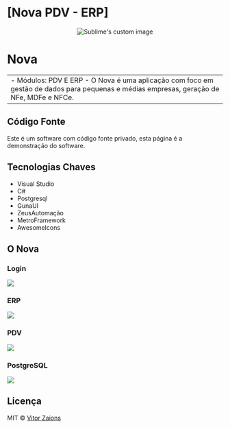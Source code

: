 # [Nova PDV - ERP]
<p align="center">
  <img src="https://i.imgur.com/B9RMiVb.png" alt="Sublime's custom image"/>
</p>

# Nova
<table>
<tr>
<td>
- Módulos: PDV E ERP
- O Nova é uma aplicação com foco em gestão de dados para pequenas e médias empresas, geração de NFe, MDFe e NFCe. 
</td>
</tr>
</table>


## Código Fonte
Este é um software com código fonte privado, esta página é a demonstração do software.

## Tecnologias Chaves
- Visual Studio
- C#
- Postgresql
- GunaUI
- ZeusAutomação
- MetroFramework
- AwesomeIcons


## O Nova

### Login

![](https://i.imgur.com/vOzz1DI.png)

### ERP
![](https://i.imgur.com/M6vJawC.png)

### PDV
![](https://i.imgur.com/FQa8bmH.png)

### PostgreSQL

![](https://i.imgur.com/7vMeDLt.png)

## Licença

MIT © [Vitor Zaions ](https://github.com/VitorZaions/)


